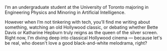 I’m an undergraduate student at the University of Toronto majoring in Engineering Physics and Minoring in Artificial Intelligence.

However when I’m not tinkering with tech, you’ll find me writing about something, watching an old Hollywood classic, or debating whether Bette Davis or Katharine Hepburn truly reigns as the queen of the silver screen. Right now, I’m diving deep into classical Hollywood cinema — because let's be real, who doesn't love a good black-and-white melodrama, right?
